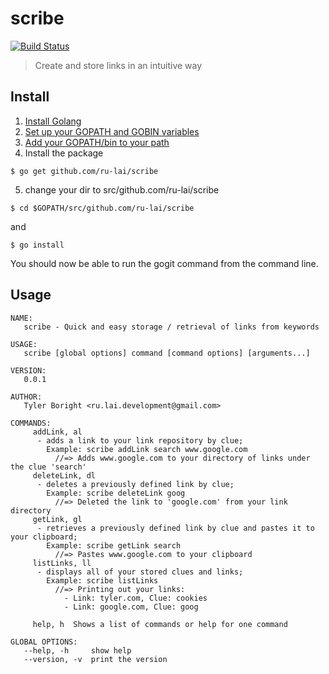 # scribe

[![Build Status](https://travis-ci.org/ru-lai/scribe.svg?branch=master)](https://travis-ci.org/ru-lai/scribe)

> Create and store links in an intuitive way

## Install
1. [Install Golang](https://golang.org/doc/install)
2. [Set up your GOPATH and GOBIN variables](https://github.com/golang/go/wiki/SettingGOPATH)
3. [Add your GOPATH/bin to your path](https://codevenue.wordpress.com/2015/07/26/golang-setting-up-go-development-environment/)
4. Install the package
```
$ go get github.com/ru-lai/scribe
```

5. change your dir to src/github.com/ru-lai/scribe
```
$ cd $GOPATH/src/github.com/ru-lai/scribe
```
and
```
$ go install
```

You should now be able to run the gogit command from the command line.

## Usage
```
NAME:
   scribe - Quick and easy storage / retrieval of links from keywords

USAGE:
   scribe [global options] command [command options] [arguments...]

VERSION:
   0.0.1

AUTHOR:
   Tyler Boright <ru.lai.development@gmail.com>

COMMANDS:
     addLink, al
      - adds a link to your link repository by clue;
        Example: scribe addLink search www.google.com
          //=> Adds www.google.com to your directory of links under the clue 'search'
     deleteLink, dl
      - deletes a previously defined link by clue;
        Example: scribe deleteLink goog
          //=> Deleted the link to 'google.com' from your link directory
     getLink, gl
      - retrieves a previously defined link by clue and pastes it to your clipboard;
        Example: scribe getLink search
          //=> Pastes www.google.com to your clipboard
     listLinks, ll
      - displays all of your stored clues and links;
        Example: scribe listLinks
          //=> Printing out your links:
            - Link: tyler.com, Clue: cookies
            - Link: google.com, Clue: goog

     help, h  Shows a list of commands or help for one command

GLOBAL OPTIONS:
   --help, -h     show help
   --version, -v  print the version
